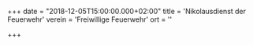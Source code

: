+++
date = "2018-12-05T15:00:00.000+02:00"
title = 'Nikolausdienst der Feuerwehr'
verein = 'Freiwillige Feuerwehr'
ort = ''

+++

      